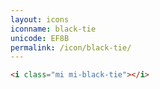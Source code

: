```yaml
---
layout: icons
iconname: black-tie
unicode: EF8B
permalink: /icon/black-tie/
---
```


``` html
<i class="mi mi-black-tie"></i>
```
